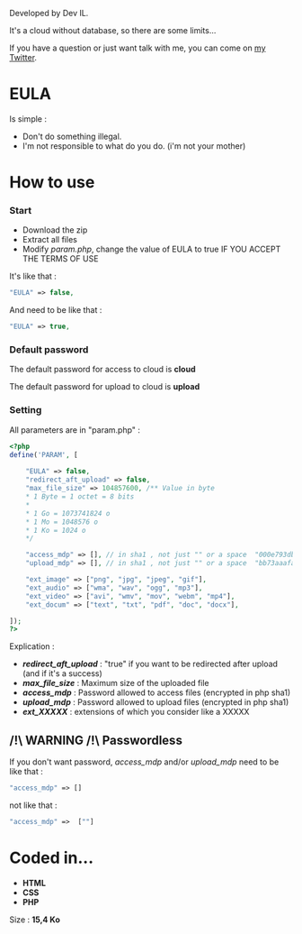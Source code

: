 Developed by Dev IL. 

It's a cloud without database, so there are some limits...

If you have a question or just want talk with me, you can come on [my Twitter](https://twitter.com/DevIl00110000).


# EULA
Is simple : 
* Don't do something illegal.
* I'm not responsible to what do you do. (i'm not your mother)

# How to use

### Start
* Download the zip
* Extract all files
* Modify _param.php_, change the value of EULA to true IF YOU ACCEPT THE TERMS OF USE

It's like that : 
``` php
"EULA" => false,
```
And need to be like that : 
``` php
"EULA" => true,
```


### Default password
The default password for access to cloud is **cloud**

The default password for upload to cloud is **upload**

### Setting
All parameters are in "param.php" :
``` php
<?php
define('PARAM', [
	
	"EULA" => false,
	"redirect_aft_upload" => false,
	"max_file_size" => 104857600, /** Value in byte 
	* 1 Byte = 1 octet = 8 bits
	*
	* 1 Go = 1073741824 o
	* 1 Mo = 1048576 o
	* 1 Ko = 1024 o
	*/

	"access_mdp" => [], // in sha1 , not just "" or a space  "000e793db70c59309fa6f0f36d0046d110f3be3c"
	"upload_mdp" => [], // in sha1 , not just "" or a space  "bb73aaafa1596e5425dc514a361ad4ef658f2758"

	"ext_image" => ["png", "jpg", "jpeg", "gif"],
	"ext_audio" => ["wma", "wav", "ogg", "mp3"],
	"ext_video" => ["avi", "wmv", "mov", "webm", "mp4"],
	"ext_docum" => ["text", "txt", "pdf", "doc", "docx"],

]);
?>
```
Explication :
* ***redirect_aft_upload*** : "true" if you want to be redirected after upload (and if it's a success)
* ***max_file_size*** : Maximum size of the uploaded file
* ***access_mdp*** : Password allowed to access files (encrypted in php sha1)
* ***upload_mdp*** : Password allowed to upload files (encrypted in php sha1)
* ***ext_XXXXX*** : extensions of which you consider like a XXXXX

## /!\ WARNING /!\ Passwordless
If you don't want password, _access_mdp_ and/or _upload_mdp_ need to be
like that :
``` php
"access_mdp" => []
```
not like that : 
``` php
"access_mdp" =>  [""]
```

# Coded in...
* **HTML**
* **CSS**
* **PHP**

Size : **15,4 Ko**
